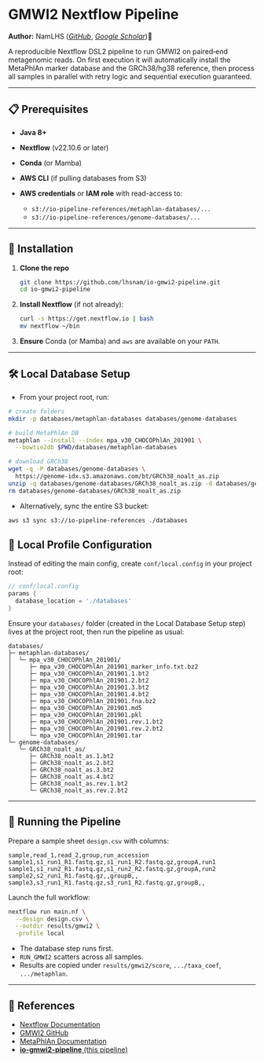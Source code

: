 # GMWI2 Nextflow Pipeline

**Author:** NamLHS ([*GitHub*](https://github.com/lhsnam), [*Google Scholar*](https://scholar.google.com/citations?user=j6MKfFMAAAAJ&hl=en))🦠


A reproducible Nextflow DSL2 pipeline to run GMWI2 on paired‑end metagenomic reads. On first execution it will automatically install the MetaPhlAn marker database and the GRCh38/hg38 reference, then process all samples in parallel with retry logic and sequential execution guaranteed.

---

## 📋 Prerequisites

* **Java 8+**
* **Nextflow** (v22.10.6 or later)
* **Conda** (or Mamba)
* **AWS CLI** (if pulling databases from S3)
* **AWS credentials** or **IAM role** with read-access to:

  * `s3://io-pipeline-references/metaphlan-databases/...`
  * `s3://io-pipeline-references/genome-databases/...`

---

## 🔧 Installation

1. **Clone the repo**

   ```bash
   git clone https://github.com/lhsnam/io-gmwi2-pipeline.git
   cd io-gmwi2-pipeline
   ```
2. **Install Nextflow** (if not already):

   ```bash
   curl -s https://get.nextflow.io | bash
   mv nextflow ~/bin
   ```
3. **Ensure** Conda (or Mamba) and `aws` are available on your `PATH`.

---

## 🛠️ Local Database Setup

* From your project root, run:

```bash
# create folders
mkdir -p databases/metaphlan-databases databases/genome-databases

# build MetaPhlAn DB
metaphlan --install --index mpa_v30_CHOCOPhlAn_201901 \
  --bowtie2db $PWD/databases/metaphlan-databases

# download GRCh38
wget -q -P databases/genome-databases \
  https://genome-idx.s3.amazonaws.com/bt/GRCh38_noalt_as.zip
unzip -q databases/genome-databases/GRCh38_noalt_as.zip -d databases/genome-databases
rm databases/genome-databases/GRCh38_noalt_as.zip
```
* Alternatively, sync the entire S3 bucket:

````bash
aws s3 sync s3://io-pipeline-references ./databases
````

## 📁 Local Profile Configuration

Instead of editing the main config, create `conf/local.config` in your project root:

```groovy
// conf/local.config
params {
  database_location = './databases'
}
```

Ensure your `databases/` folder (created in the Local Database Setup step) lives at the project root, then run the pipeline as usual:
```
databases/
├─ metaphlan-databases/
│  └─ mpa_v30_CHOCOPhlAn_201901/
│     ├─ mpa_v30_CHOCOPhlAn_201901_marker_info.txt.bz2
│     ├─ mpa_v30_CHOCOPhlAn_201901.1.bt2
│     ├─ mpa_v30_CHOCOPhlAn_201901.2.bt2
│     ├─ mpa_v30_CHOCOPhlAn_201901.3.bt2
│     ├─ mpa_v30_CHOCOPhlAn_201901.4.bt2
│     ├─ mpa_v30_CHOCOPhlAn_201901.fna.bz2
│     ├─ mpa_v30_CHOCOPhlAn_201901.md5
│     ├─ mpa_v30_CHOCOPhlAn_201901.pkl
│     ├─ mpa_v30_CHOCOPhlAn_201901.rev.1.bt2
│     ├─ mpa_v30_CHOCOPhlAn_201901.rev.2.bt2
│     └─ mpa_v30_CHOCOPhlAn_201901.tar
└─ genome-databases/
   └─ GRCh38_noalt_as/
      ├─ GRCh38_noalt_as.1.bt2
      ├─ GRCh38_noalt_as.2.bt2
      ├─ GRCh38_noalt_as.3.bt2
      ├─ GRCh38_noalt_as.4.bt2
      ├─ GRCh38_noalt_as.rev.1.bt2
      └─ GRCh38_noalt_as.rev.2.bt2

```

---

## 🚀 Running the Pipeline

Prepare a sample sheet `design.csv` with columns:

```csv
sample,read_1,read_2,group,run_accession
sample1,s1_run1_R1.fastq.gz,s1_run1_R2.fastq.gz,groupA,run1
sample1,s1_run2_R1.fastq.gz,s1_run2_R2.fastq.gz,groupA,run2
sample2,s2_run1_R1.fastq.gz,,groupB,,
sample3,s3_run1_R1.fastq.gz,s3_run1_R2.fastq.gz,groupB,,
```

Launch the full workflow:

```bash
nextflow run main.nf \
  --design design.csv \
  --outdir results/gmwi2 \
  -profile local
```

* The database step runs first.
* `RUN_GMWI2` scatters across all samples.
* Results are copied under `results/gmwi2/score`, `.../taxa_coef`, `.../metaphlan`.

---

## 📖 References

* [Nextflow Documentation](https://www.nextflow.io/docs/latest)
* [GMWI2 GitHub](https://github.com/SegataLab/gmwi2)
* [MetaPhlAn Documentation](https://github.com/biobakery/MetaPhlAn)
* [**io-gmwi2-pipeline** (this pipeline)](https://github.com/lhsnam/io-gmwi2-pipeline)
